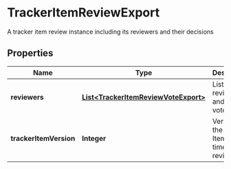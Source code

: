 

# TrackerItemReviewExport

A tracker item review instance including its reviewers and their decisions

## Properties

Name | Type | Description | Notes
------------ | ------------- | ------------- | -------------
**reviewers** | [**List&lt;TrackerItemReviewVoteExport&gt;**](TrackerItemReviewVoteExport.md) | List of reviewers and their votes |  [optional]
**trackerItemVersion** | **Integer** | Version of the Tracker Item at the time of the review |  [optional]



